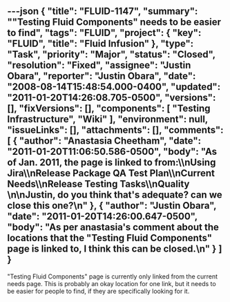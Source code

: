 ---json
{
  "title": "FLUID-1147",
  "summary": "\"Testing Fluid Components\" needs to be easier to find",
  "tags": "FLUID",
  "project": {
    "key": "FLUID",
    "title": "Fluid Infusion"
  },
  "type": "Task",
  "priority": "Major",
  "status": "Closed",
  "resolution": "Fixed",
  "assignee": "Justin Obara",
  "reporter": "Justin Obara",
  "date": "2008-08-14T15:48:54.000-0400",
  "updated": "2011-01-20T14:26:08.705-0500",
  "versions": [],
  "fixVersions": [],
  "components": [
    "Testing Infrastructure",
    "Wiki"
  ],
  "environment": null,
  "issueLinks": [],
  "attachments": [],
  "comments": [
    {
      "author": "Anastasia Cheetham",
      "date": "2011-01-20T11:06:50.586-0500",
      "body": "As of Jan. 2011, the page is linked to from:\\\nUsing Jira\\\nRelease Package QA Test Plan\\\nCurrent Needs\\\nRelease Testing Tasks\\\nQuality&#x20;\n\nJustin, do you think that's adequate? can we close this one?\n"
    },
    {
      "author": "Justin Obara",
      "date": "2011-01-20T14:26:00.647-0500",
      "body": "As per anastasia's comment about the locations that the \"Testing Fluid Components\" page is linked to, I think this can be closed.\n"
    }
  ]
}
---
"Testing Fluid Components" page is currently only linked from the current needs page. This is probably an okay location for one link, but it needs to be easier for people to find, if they are specifically looking for it.

        